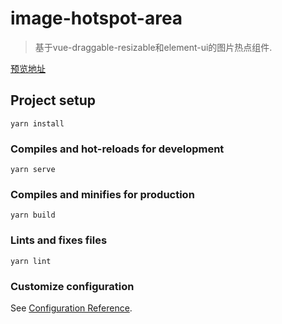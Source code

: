 # image-hotspot-area
> 基于vue-draggable-resizable和element-ui的图片热点组件.

[预览地址](https://mgbq.github.io/vue-permission/#/login)
## Project setup
```
yarn install
```

### Compiles and hot-reloads for development
```
yarn serve
```

### Compiles and minifies for production
```
yarn build
```

### Lints and fixes files
```
yarn lint
```

### Customize configuration
See [Configuration Reference](https://cli.vuejs.org/config/).
